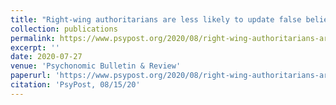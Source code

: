 ```yaml
---
title: "Right-wing authoritarians are less likely to update false beliefs after corrective feedback, study finds"
collection: publications
permalink: https://www.psypost.org/2020/08/right-wing-authoritarians-are-less-likely-to-update-false-beliefs-after-corrective-feedback-study-finds-57674
excerpt: ''
date: 2020-07-27
venue: 'Psychonomic Bulletin & Review'
paperurl: 'https://www.psypost.org/2020/08/right-wing-authoritarians-are-less-likely-to-update-false-beliefs-after-corrective-feedback-study-finds-57674'
citation: 'PsyPost, 08/15/20'
---
```

 
